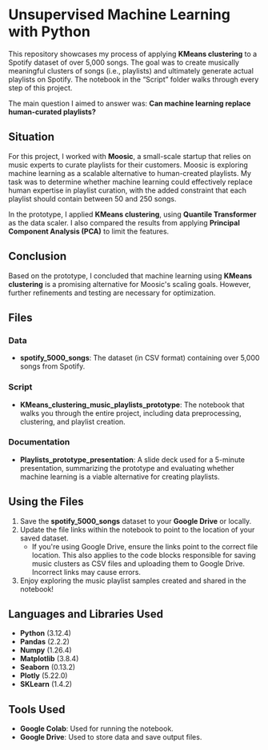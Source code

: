 # Unsupervised Machine Learning with Python

This repository showcases my process of applying **KMeans clustering** to a Spotify dataset of over 5,000 songs. The goal was to create musically meaningful clusters of songs (i.e., playlists) and ultimately generate actual playlists on Spotify. The notebook in the “Script” folder walks through every step of this project.

The main question I aimed to answer was: **Can machine learning replace human-curated playlists?**

## Situation

For this project, I worked with **Moosic**, a small-scale startup that relies on music experts to curate playlists for their customers. Moosic is exploring machine learning as a scalable alternative to human-created playlists. My task was to determine whether machine learning could effectively replace human expertise in playlist curation, with the added constraint that each playlist should contain between 50 and 250 songs.

In the prototype, I applied **KMeans clustering**, using **Quantile Transformer** as the data scaler. I also compared the results from applying **Principal Component Analysis (PCA)** to limit the features.

## Conclusion

Based on the prototype, I concluded that machine learning using **KMeans clustering** is a promising alternative for Moosic's scaling goals. However, further refinements and testing are necessary for optimization.

## Files

### Data
- **spotify_5000_songs**: The dataset (in CSV format) containing over 5,000 songs from Spotify.

### Script
- **KMeans_clustering_music_playlists_prototype**: The notebook that walks you through the entire project, including data preprocessing, clustering, and playlist creation.

### Documentation
- **Playlists_prototype_presentation**: A slide deck used for a 5-minute presentation, summarizing the prototype and evaluating whether machine learning is a viable alternative for creating playlists.

## Using the Files

1. Save the **spotify_5000_songs** dataset to your **Google Drive** or locally.
2. Update the file links within the notebook to point to the location of your saved dataset.
   - If you're using Google Drive, ensure the links point to the correct file location. This also applies to the code blocks responsible for saving music clusters as CSV files and uploading them to Google Drive. Incorrect links may cause errors.
3. Enjoy exploring the music playlist samples created and shared in the notebook!

## Languages and Libraries Used

- **Python** (3.12.4)
- **Pandas** (2.2.2)
- **Numpy** (1.26.4)
- **Matplotlib** (3.8.4)
- **Seaborn** (0.13.2)
- **Plotly** (5.22.0)
- **SKLearn** (1.4.2)

## Tools Used

- **Google Colab**: Used for running the notebook.
- **Google Drive**: Used to store data and save output files.
